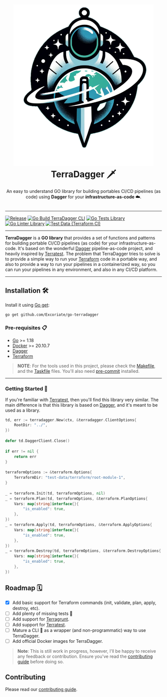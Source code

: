 <h1 align="center">
  <img alt="logo" src="docs/logo/terradagger-logo-2.png" width="450px"/><br/>
  TerraDagger 🗡️
</h1>
<p align="center">An easy to understand GO library for building portables CI/CD pipelines (as code) using <b>Dagger</b> for your <b> infrastructure-as-code ☁️</b>.<br/><br/>

---
[![Release](https://github.com/Excoriate/go-terradagger/actions/workflows/release.yaml/badge.svg)](https://github.com/Excoriate/go-terradagger/actions/workflows/release.yaml)
[![Go Build TerraDagger CLI](https://github.com/Excoriate/go-terradagger/actions/workflows/golang-build-cli.yml/badge.svg)](https://github.com/Excoriate/go-terradagger/actions/workflows/golang-build-cli.yml)
[![Go Tests Library](https://github.com/Excoriate/go-terradagger/actions/workflows/golang-tests-library.yml/badge.svg)](https://github.com/Excoriate/go-terradagger/actions/workflows/golang-tests-library.yml)
[![Go Linter Library](https://github.com/Excoriate/go-terradagger/actions/workflows/golang-linter-library.yaml/badge.svg)](https://github.com/Excoriate/go-terradagger/actions/workflows/golang-linter-library.yaml)
[![Test Data (Terraform CI)](https://github.com/Excoriate/go-terradagger/actions/workflows/test-data-terraform-ci.yml/badge.svg)](https://github.com/Excoriate/go-terradagger/actions/workflows/test-data-terraform-ci.yml)

---
**TerraDagger** is a **GO library** that provides a set of functions and patterns for building portable CI/CD pipelines (as code) for your infrastructure-as-code. It's based on the wonderful [Dagger](https://dagger.io) pipeline-as-code project, and heavily inspired by [Terratest](https://terratest.gruntwork.io). The problem that TerraDagger tries to solve is to provide a simple way to run your [Terraform](https://www.terraform.io/) code in a portable way, and also to provide a way to run your pipelines in a containerized way, so you can run your pipelines in any environment, and also in any CI/CD platform.

---

## Installation 🛠️

Install it using [Go get](https://golang.org/cmd/go/#hdr-Add_dependencies_to_current_module_and_install_them):

```bash
go get github.com/Excoriate/go-terradagger
```

### Pre-requisites 📋

- [Go](https://golang.org/doc/install) >= 1.18
- [Docker](https://docs.docker.com/get-docker/) >= 20.10.7
- [Dagger](https://dagger.io)
- [Terraform](https://www.terraform.io/downloads.html)

>**NOTE**: For the tools used in this project, please check the [Makefile](./Makefile), and the [Taskfile](./Taskfile.yml) files. You'll also need [pre-commit](https://pre-commit.com/) installed.

---

### Getting Started 🚀

If you're familiar with [Terratest](https://terratest.gruntwork.io), then you'll find this library very similar. The main difference is that this library is based on [Dagger](https://dagger.io), and it's meant to be used as a library.

```go
td, err := terradagger.New(ctx, &terradagger.ClientOptions{
	RootDir: "../",
})

defer td.DaggerClient.Close()

if err != nil {
	return err
}

terraformOptions := &terraform.Options{
	TerraformDir: "test-data/terraform/root-module-1",
}

_ = terraform.Init(td, terraformOptions, nil)
_ = terraform.Plan(td, terraformOptions, &terraform.PlanOptions{
	Vars: map[string]interface{}{
		"is_enabled": true,
	},
})
_ = terraform.Apply(td, terraformOptions, &terraform.ApplyOptions{
	Vars: map[string]interface{}{
		"is_enabled": true,
	},
})
_ = terraform.Destroy(td, terraformOptions, &terraform.DestroyOptions{
	Vars: map[string]interface{}{
		"is_enabled": true,
	},
})

```

## Roadmap 🗓️

- [x] Add basic support for Terraform commands (init, validate, plan, apply, destroy, etc).
- [ ] Add plenty of missing tests 🧪
- [ ] Add support for [Terragrunt](https://terragrunt.gruntwork.io/).
- [ ] Add support for [Terratest](https://terratest.gruntwork.io/).
- [ ] Mature a CLI 🤖 as a wrapper (and non-programmatic) way to use TerraDagger.
- [ ] Add official Docker images for TerraDagger.

>**Note**: This is still work in progress, however, I'll be happy to receive any feedback or contribution. Ensure you've read the [contributing guide](./CONTRIBUTING.md) before doing so.


## Contributing

Please read our [contributing guide](./CONTRIBUTING.md).
